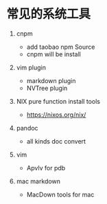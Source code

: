 # 常见的系统工具
1. cnpm 
    - add taobao npm Source
    - cnpm will be install
2. vim plugin
    - markdown plugin
    - NVTree  plugin

3. NIX pure function install tools
    - https://nixos.org/nix/

4. pandoc
    - all kinds doc convert

5. vim 
    - Apvlv for pdb

6. mac markdown
    - MacDown tools for mac
